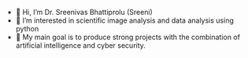 - 👋 Hi, I’m Dr. Sreenivas Bhattiprolu (Sreeni)
- 👀 I’m interested in scientific image analysis and data analysis using python
- 🌱 My main goal is to produce strong projects with the combination of artificial intelligence and cyber security.
